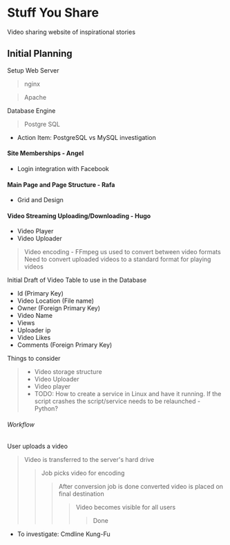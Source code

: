 Stuff You Share
===========

Video sharing website of inspirational stories

Initial Planning
----------------

Setup Web Server
> nginx

> Apache

Database Engine
> Postgre SQL

* Action Item: PostgreSQL vs MySQL investigation

#### Site Memberships - **Angel**
  * Login integration with Facebook

#### Main Page and Page Structure - **Rafa**
  * Grid and Design

#### Video Streaming Uploading/Downloading - **Hugo**
  * Video Player
  * Video Uploader
> Video encoding - FFmpeg us used to convert between video formats
> Need to convert uploaded videos to a standard format for playing videos

Initial Draft of Video Table to use in the Database

* Id (Primary Key)
* Video Location (File name)
* Owner (Foreign Primary Key)
* Video Name
* Views
* Uploader ip
* Video Likes
* Comments (Foreign Primary Key)

Things to consider
> * Video storage structure
> * Video Uploader
> * Video player
> * TODO: How to create a service in Linux and have it running. If the script crashes the
script/service needs to be relaunched - Python?

###### Workflow
User uploads a video
> Video is transferred to the server's hard drive
>> Job picks video for encoding
>>> After conversion job is done converted video is placed on final destination
>>>> Video becomes visible for all users
>>>>> Done

* To investigate: Cmdline Kung-Fu
